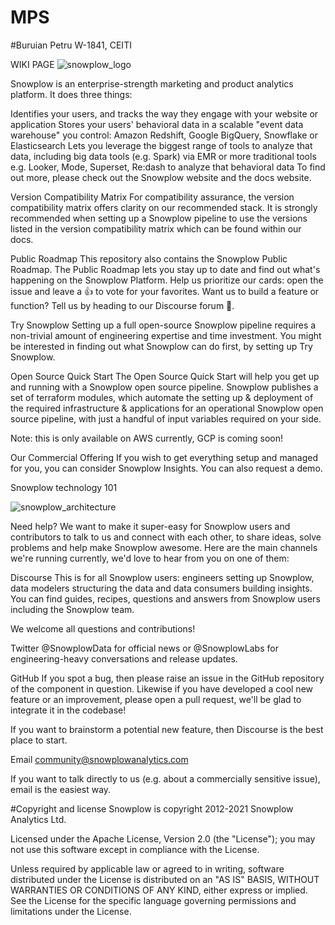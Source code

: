 # MPS
#Buruian Petru W-1841, CEITI


WIKI PAGE
![snowplow_logo](https://user-images.githubusercontent.com/47256334/134467357-c62daebb-66bd-4f80-abe5-02c25608aa14.png)



Snowplow is an enterprise-strength marketing and product analytics platform. It does three things:

Identifies your users, and tracks the way they engage with your website or application
Stores your users' behavioral data in a scalable "event data warehouse" you control: Amazon Redshift, Google BigQuery, Snowflake or Elasticsearch
Lets you leverage the biggest range of tools to analyze that data, including big data tools (e.g. Spark) via EMR or more traditional tools e.g. Looker, Mode, Superset, Re:dash to analyze that behavioral data
To find out more, please check out the Snowplow website and the docs website.

Version Compatibility Matrix
For compatibility assurance, the version compatibility matrix offers clarity on our recommended stack. It is strongly recommended when setting up a Snowplow pipeline to use the versions listed in the version compatibility matrix which can be found within our docs.

Public Roadmap
This repository also contains the Snowplow Public Roadmap. The Public Roadmap lets you stay up to date and find out what's happening on the Snowplow Platform. Help us prioritize our cards: open the issue and leave a 👍 to vote for your favorites. Want us to build a feature or function? Tell us by heading to our Discourse forum 💬.

Try Snowplow
Setting up a full open-source Snowplow pipeline requires a non-trivial amount of engineering expertise and time investment. You might be interested in finding out what Snowplow can do first, by setting up Try Snowplow.

Open Source Quick Start
The Open Source Quick Start will help you get up and running with a Snowplow open source pipeline. Snowplow publishes a set of terraform modules, which automate the setting up & deployment of the required infrastructure & applications for an operational Snowplow open source pipeline, with just a handful of input variables required on your side.

Note: this is only available on AWS currently, GCP is coming soon!

Our Commercial Offering
If you wish to get everything setup and managed for you, you can consider Snowplow Insights. You can also request a demo.


Snowplow technology 101

![snowplow_architecture](https://user-images.githubusercontent.com/47256334/134467452-59ca03a8-2203-4417-86a6-f0dd11938153.png)

Need help?
We want to make it super-easy for Snowplow users and contributors to talk to us and connect with each other, to share ideas, solve problems and help make Snowplow awesome. Here are the main channels we're running currently, we'd love to hear from you on one of them:

Discourse
This is for all Snowplow users: engineers setting up Snowplow, data modelers structuring the data and data consumers building insights. You can find guides, recipes, questions and answers from Snowplow users including the Snowplow team.

We welcome all questions and contributions!

Twitter
@SnowplowData for official news or @SnowplowLabs for engineering-heavy conversations and release updates.

GitHub
If you spot a bug, then please raise an issue in the GitHub repository of the component in question. Likewise if you have developed a cool new feature or an improvement, please open a pull request, we'll be glad to integrate it in the codebase!

If you want to brainstorm a potential new feature, then Discourse is the best place to start.

Email
community@snowplowanalytics.com

If you want to talk directly to us (e.g. about a commercially sensitive issue), email is the easiest way.

#Copyright and license
Snowplow is copyright 2012-2021 Snowplow Analytics Ltd.

Licensed under the Apache License, Version 2.0 (the "License"); you may not use this software except in compliance with the License.

Unless required by applicable law or agreed to in writing, software distributed under the License is distributed on an "AS IS" BASIS, WITHOUT WARRANTIES OR CONDITIONS OF ANY KIND, either express or implied. See the License for the specific language governing permissions and limitations under the License.
